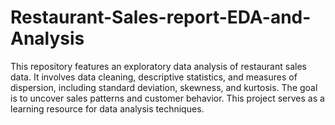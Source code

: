 # Restaurant-Sales-report-EDA-and-Analysis
This repository features an exploratory data analysis of restaurant sales data. It involves data cleaning, descriptive statistics, and measures of dispersion, including standard deviation, skewness, and kurtosis. The goal is to uncover sales patterns and customer behavior. This project serves as a learning resource for data analysis techniques.

